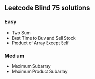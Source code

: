 ## Leetcode Blind 75 solutions

### Easy
* Two Sum
* Best Time to Buy and Sell Stock
* Product of Array Except Self

### Medium
* Maximum Subarray
* Maximum Product Subarray
